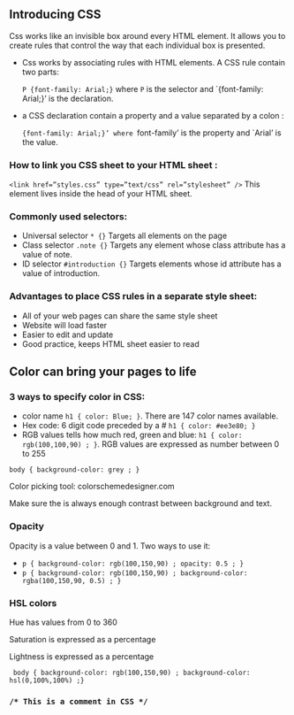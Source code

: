 ## Introducing CSS

Css works like an invisible box around every HTML element. It allows you to create rules that control the way that each individual box is presented. 

- Css works by associating rules with HTML elements. A CSS rule contain two parts: 

    `P {font-family: Arial;}`  where `P` is the selector and `{font-family: Arial;}’ is the declaration.

- a CSS declaration contain a property and a value separated by a colon :

    `{font-family: Arial;}’ where `font-family’ is the property and `Arial’ is the value.

### How to link you CSS sheet to your HTML sheet :

`<link href=”styles.css” type=”text/css” rel=”stylesheet” />` This element lives inside the head of your HTML sheet.

### Commonly used selectors:

- Universal selector `* {}` Targets all elements on the page
- Class selector `.note {}` Targets any element whose class attribute has a value of note.
- ID selector `#introduction {}` Targets elements whose id attribute has a value of introduction. 

### Advantages to place CSS rules in a separate style sheet:

- All of your web pages can share the same style sheet
- Website will load faster
- Easier to edit and update
- Good practice, keeps HTML sheet easier to read



## Color can bring your pages to life

### 3 ways to specify color in CSS:
- color name `h1 { color: Blue; }`. There are 147 color names available. 
- Hex code: 6 digit code preceded by a # `h1 { color: #ee3e80; }`
- RGB values tells how much red, green and blue: `h1 { color: rgb(100,100,90) ; }`. RGB values are expressed as number between 0 to 255

`body { background-color: grey ; }`

Color picking tool: colorschemedesigner.com

Make sure the is always enough contrast between background and text.

### Opacity

Opacity is a value between 0 and 1. Two ways to use it:

- `p { background-color: rgb(100,150,90) ; opacity: 0.5 ; }` 
- `p { background-color: rgb(100,150,90) ; background-color: rgba(100,150,90, 0.5) ; }` 

### HSL colors

Hue has values from 0 to 360

Saturation is expressed as a percentage

Lightness is expressed as a percentage

` body { background-color: rgb(100,150,90) ; background-color: hsl(0,100%,100%) ;}`


### `/* This is a comment in CSS */`